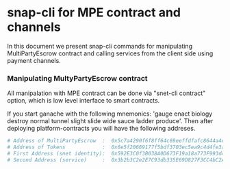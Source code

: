 # snap-cli for MPE contract and channels

In this document we present snap-cli commands for manipulating
MultiPartyEscrow contract and calling services from the client side using
payment channels.

### Manipulating MultyPartyEscrow contract

All manipalation with MPE contract can be done via "snet-cli contract"
option, which is low level interface to smart contracts.

If you start ganache with the following mnemonics: 'gauge enact
biology destroy normal tunnel slight slide wide sauce ladder produce'.
Then after deploying platform-contracts you will have the following
addreses.

```bash
# Address of MultiPartyEscrow  :  0x5c7a4290f6f8ff64c69eeffdfafc8644a4ec3a4e
# Address of Tokens            :  0x6e5f20669177f5bdf3703ec5ea9c4d4fe3aabd14
# First Address (snet identity):  0x592E3C0f3B038A0D673F19a18a773F993d4b2610
# Second Address (service)     :  0x3b2b3C2e2E7C93db335E69D827F3CC4bC2A2A2cB
```

